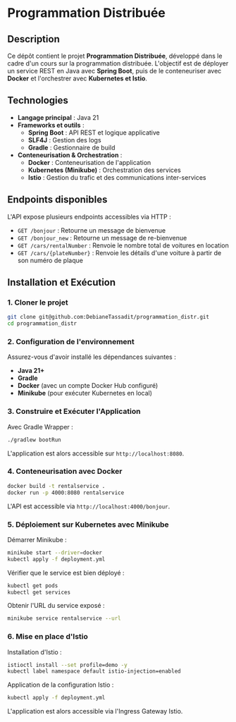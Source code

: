 # Programmation Distribuée

## Description
Ce dépôt contient le projet **Programmation Distribuée**, développé dans le cadre d'un cours sur la programmation distribuée. L'objectif est de déployer un service REST en Java avec **Spring Boot**, puis de le conteneuriser avec **Docker** et l'orchestrer avec **Kubernetes et Istio**.

## Technologies
- **Langage principal** : Java 21
- **Frameworks et outils** :
  - **Spring Boot** : API REST et logique applicative
  - **SLF4J** : Gestion des logs
  - **Gradle** : Gestionnaire de build
- **Conteneurisation & Orchestration** :
  - **Docker** : Conteneurisation de l'application
  - **Kubernetes (Minikube)** : Orchestration des services
  - **Istio** : Gestion du trafic et des communications inter-services

## Endpoints disponibles
L'API expose plusieurs endpoints accessibles via HTTP :
- `GET /bonjour` : Retourne un message de bienvenue
- `GET /bonjour_new` : Retourne un message de re-bienvenue
- `GET /cars/rentalNumber` : Renvoie le nombre total de voitures en location
- `GET /cars/{plateNumber}` : Renvoie les détails d'une voiture à partir de son numéro de plaque

## Installation et Exécution

### 1. Cloner le projet
```bash
git clone git@github.com:DebianeTassadit/programmation_distr.git
cd programmation_distr
```

### 2. Configuration de l'environnement
Assurez-vous d'avoir installé les dépendances suivantes :
- **Java 21+**
- **Gradle**
- **Docker** (avec un compte Docker Hub configuré)
- **Minikube** (pour exécuter Kubernetes en local)

### 3. Construire et Exécuter l'Application
Avec Gradle Wrapper :
```bash
./gradlew bootRun
```
L'application est alors accessible sur `http://localhost:8080`.

### 4. Conteneurisation avec Docker
```bash
docker build -t rentalservice .
docker run -p 4000:8080 rentalservice
```
L'API est accessible via `http://localhost:4000/bonjour`.

### 5. Déploiement sur Kubernetes avec Minikube
Démarrer Minikube :
```bash
minikube start --driver=docker
kubectl apply -f deployment.yml
```
Vérifier que le service est bien déployé :
```bash
kubectl get pods
kubectl get services
```
Obtenir l'URL du service exposé :
```bash
minikube service rentalservice --url
```

### 6. Mise en place d'Istio
Installation d'Istio :
```bash
istioctl install --set profile=demo -y
kubectl label namespace default istio-injection=enabled
```
Application de la configuration Istio :
```bash
kubectl apply -f deployment.yml
```
L'application est alors accessible via l'Ingress Gateway Istio.

